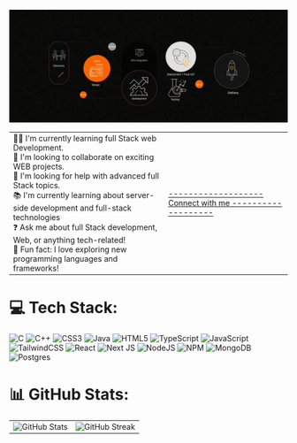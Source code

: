 [![MasterHead](https://github.com/tahirhussain0909/tahirhussain0909/blob/main/2000_600px.gif)](https://twitter.com/AppArchitect_)

<table>
  <tr>
    <td>
      👨‍💻 I'm currently learning full Stack web Development.<br>🤝 I'm looking to collaborate on exciting WEB projects.<br>🙏 I'm looking for help with advanced full Stack topics.<br>📚 I'm currently learning about server-side development and full-stack technologies<br>❓ Ask me about full Stack development, Web, or anything tech-related!<br>🎉 Fun fact: I love exploring new programming languages and frameworks!
    </td>
    <td>
      <a href="https://bio.link/hussaintahir"> ------------------- Connect with me ------------------- </a>
    </td>
  </tr>
</table>





<!--## 🌐 Socials:
[![Instagram](https://img.shields.io/badge/Instagram-%23E4405F.svg?logo=Instagram&logoColor=white)](https://instagram.com/hussain.mrtahir) [![LinkedIn](https://img.shields.io/badge/LinkedIn-%230077B5.svg?logo=linkedin&logoColor=white)](https://linkedin.com/in/tahir-hussain-621606254) [![Medium](https://img.shields.io/badge/Medium-12100E?logo=medium&logoColor=white)](https://medium.com/@@tahirhussain5112) [![Stack Overflow](https://img.shields.io/badge/-Stackoverflow-FE7A16?logo=stack-overflow&logoColor=white)](https://stackoverflow.com/users/21176842) [![Twitter](https://img.shields.io/badge/Twitter-%231DA1F2.svg?logo=Twitter&logoColor=white)](https://twitter.com/AppArchitect_) -->

# 💻 Tech Stack:
![C](https://img.shields.io/badge/c-%2300599C.svg?style=flat&logo=c&logoColor=white) ![C++](https://img.shields.io/badge/c++-%2300599C.svg?style=flat&logo=c%2B%2B&logoColor=white) ![CSS3](https://img.shields.io/badge/css3-%231572B6.svg?style=flat&logo=css3&logoColor=white) ![Java](https://img.shields.io/badge/java-%23ED8B00.svg?style=flat&logo=openjdk&logoColor=white) ![HTML5](https://img.shields.io/badge/html5-%23E34F26.svg?style=flat&logo=html5&logoColor=white) ![TypeScript](https://img.shields.io/badge/typescript-%23007ACC.svg?style=flat&logo=typescript&logoColor=white) ![JavaScript](https://img.shields.io/badge/javascript-%23323330.svg?style=flat&logo=javascript&logoColor=%23F7DF1E) ![TailwindCSS](https://img.shields.io/badge/tailwindcss-%2338B2AC.svg?style=flat&logo=tailwind-css&logoColor=white) ![React](https://img.shields.io/badge/react-%2320232a.svg?style=flat&logo=react&logoColor=%2361DAFB) ![Next JS](https://img.shields.io/badge/Next-black?style=flat&logo=next.js&logoColor=white) ![NodeJS](https://img.shields.io/badge/node.js-6DA55F?style=flat&logo=node.js&logoColor=white) ![NPM](https://img.shields.io/badge/NPM-%23CB3837.svg?style=flat&logo=npm&logoColor=white) ![MongoDB](https://img.shields.io/badge/MongoDB-%234ea94b.svg?style=flat&logo=mongodb&logoColor=white) ![Postgres](https://img.shields.io/badge/postgres-%23316192.svg?style=flat&logo=postgresql&logoColor=white)
# 📊 GitHub Stats:
<table>
  <tr>
    <td>
      <img src="https://github-readme-stats.vercel.app/api?username=tahirhussain0909&theme=chartreuse-dark&hide_border=true&include_all_commits=false&count_private=false" alt="GitHub Stats">
    </td>
    <td>
      <img src="https://github-readme-streak-stats.herokuapp.com/?user=tahirhussain0909&theme=chartreuse-dark&hide_border=true" alt="GitHub Streak">
    </td>
  </tr>
</table>
<!--![](https://github-readme-stats.vercel.app/api?username=tahirhussain0909&theme=chartreuse-dark&hide_border=true&include_all_commits=false&count_private=false)
![](https://github-readme-streak-stats.herokuapp.com/?user=tahirhussain0909&theme=chartreuse-dark&hide_border=true) -->
<!--[![](https://visitcount.itsvg.in/api?id=tahirhussain0909&icon=1&color=12)](https://visitcount.itsvg.in) <br>-->
<!-- Proudly created with GPRM ( https://gprm.itsvg.in )  -->
